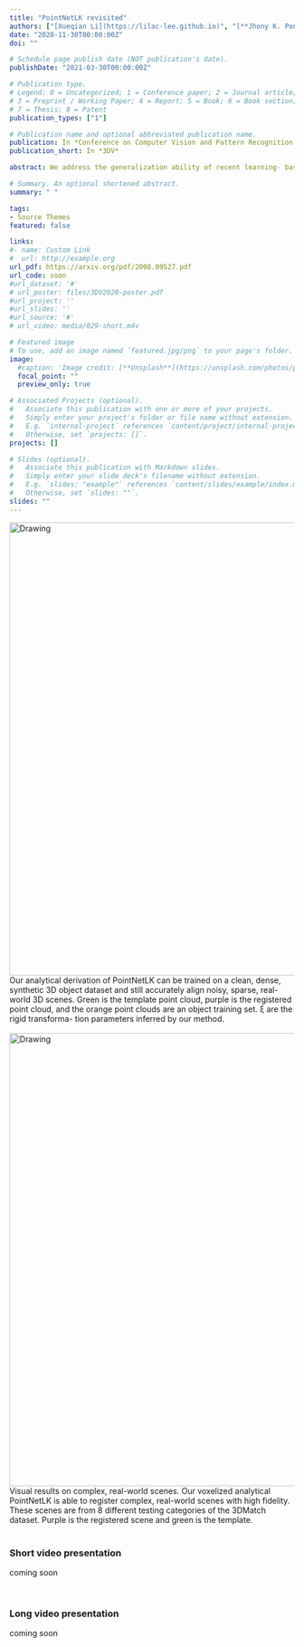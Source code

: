 ```yaml
---
title: "PointNetLK revisited"
authors: ["[Xueqian Li](https://lilac-lee.github.io)", "[**Jhony K. Pontes**](https://www.jhonykaesemodel.com)", "[Simon Lucey](http://www.cs.cmu.edu/~slucey/)"]
date: "2020-11-30T00:00:00Z"
doi: ""

# Schedule page publish date (NOT publication's date).
publishDate: "2021-03-30T00:00:00Z"

# Publication type.
# Legend: 0 = Uncategorized; 1 = Conference paper; 2 = Journal article;
# 3 = Preprint / Working Paper; 4 = Report; 5 = Book; 6 = Book section;
# 7 = Thesis; 8 = Patent
publication_types: ["1"]

# Publication name and optional abbreviated publication name.
publication: In *Conference on Computer Vision and Pattern Recognition (CVPR 2021)* -- **Oral**
publication_short: In *3DV*

abstract: We address the generalization ability of recent learning- based point cloud registration methods. Despite their success, these approaches tend to have poor performance when applied to mismatched conditions that are not well- represented in the training set, such as unseen object cat- egories, different complex scenes, or unknown depth sen- sors. In these circumstances, it has often been better to rely on classical non-learning methods (e.g., Iterative Clos- est Point), which have better generalization ability. Hybrid learning methods, that use learning for predicting point correspondences and then a deterministic step for alignment, have offered some respite, but are still limited in their generalization abilities. We revisit a recent innovation—PointNetLK—and show that the inclusion of an analytical Jacobian can exhibit remarkable generalization properties while reaping the inherent fidelity benefits of a learning framework. Our approach not only outperforms the state- of-the-art in mismatched conditions but also produces re- sults competitive with current learning methods when oper- ating on real-world test data close to the training set.

# Summary. An optional shortened abstract.
summary: " "

tags:
- Source Themes
featured: false

links:
#- name: Custom Link
#  url: http://example.org
url_pdf: https://arxiv.org/pdf/2008.09527.pdf
url_code: soon
#url_dataset: '#'
# url_poster: files/3DV2020-poster.pdf
#url_project: ''
#url_slides: ''
#url_source: '#'
# url_video: media/029-short.m4v

# Featured image
# To use, add an image named `featured.jpg/png` to your page's folder.
image:
  #caption: 'Image credit: [**Unsplash**](https://unsplash.com/photos/pLCdAaMFLTE)'
  focal_point: ""
  preview_only: true

# Associated Projects (optional).
#   Associate this publication with one or more of your projects.
#   Simply enter your project's folder or file name without extension.
#   E.g. `internal-project` references `content/project/internal-project/index.md`.
#   Otherwise, set `projects: []`.
projects: []

# Slides (optional).
#   Associate this publication with Markdown slides.
#   Simply enter your slide deck's filename without extension.
#   E.g. `slides: "example"` references `content/slides/example/index.md`.
#   Otherwise, set `slides: ""`.
slides: ""
---
```


<img src="/media/teaser-CVPR2021_1.png" alt="Drawing" style="width: 800px;"/>
Our analytical derivation of PointNetLK can be trained on a clean, dense, synthetic 3D object dataset and still accurately align noisy, sparse, real-world 3D scenes. Green is the template point cloud, purple is the registered point cloud, and the orange point clouds are an object training set. ξ are the rigid transforma- tion parameters inferred by our method.
<br/><br/>

<img src="/media/teaser-CVPR2021_2.png" alt="Drawing" style="width: 800px;"/>
Visual results on complex, real-world scenes. Our voxelized analytical PointNetLK is able to register complex, real-world scenes with high fidelity. These scenes are from 8 different testing categories of the 3DMatch dataset. Purple is the registered scene and green is the template.
<br/><br/>

### Short video presentation
coming soon
<!-- <video width="100%" height="100%" controls>
  <source src="/media/029-short.m4v"
  type="video/mp4" />
  Your browser does not support the video tag.
</video> -->

<br/>

### Long video presentation
coming soon
<!-- <video width="100%" height="100%" controls>
  <source src="/media/029-long.m4v"
  type="video/mp4" />
  Your browser does not support the video tag.
</video> -->
